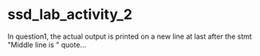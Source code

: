 # ssd_lab_activity_2

In question1, the actual output is printed on a new line at last after the stmt "Middle line is " quote...
